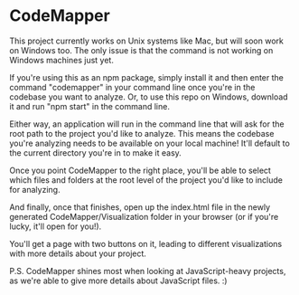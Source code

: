 # CodeMapper

This project currently works on Unix systems like Mac, but will soon work on Windows too. The only issue is that the command is not working on Windows machines just yet.

If you're using this as an npm package, simply install it and then enter the command "codemapper" in your command line once you're in the codebase you want to analyze.
Or, to use this repo on Windows, download it and run "npm start" in the command line.

Either way, an application will run in the command line that will ask for the root path to the project you'd like to analyze. This means the codebase you're analyzing needs to be available on your local machine! It'll default to the current directory you're in to make it easy.

Once you point CodeMapper to the right place, you'll be able to select which files and folders at the root level of the project you'd like to include for analyzing.

And finally, once that finishes, open up the index.html file in the newly generated CodeMapper/Visualization folder in your browser (or if you're lucky, it'll open for you!).

You'll get a page with two buttons on it, leading to different visualizations with more details about your project.

P.S. CodeMapper shines most when looking at JavaScript-heavy projects, as we're able to give more details about JavaScript files. :)